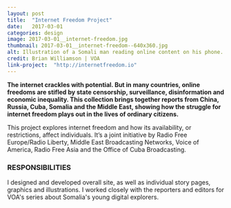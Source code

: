 ```yaml
---
layout: post
title:  "Internet Freedom Project"
date:   2017-03-01
categories: design
image: 2017-03-01__internet-freedom.jpg
thumbnail: 2017-03-01__internet-freedom--640x360.jpg
alt: Illustration of a Somali man reading online content on his phone.
credit: Brian Williamson | VOA
link-project:  "http://internetfreedom.io"
---
```


**The internet crackles with potential. But in many countries, online freedoms are stifled by state censorship, surveillance, disinformation and economic inequality. This collection brings together reports from China, Russia, Cuba, Somalia and the Middle East, showing how the struggle for internet freedom plays out in the lives of ordinary citizens.**

This project explores internet freedom and how its availability, or restrictions, affect individuals. It’s a joint initiative by Radio Free Europe/Radio Liberty, Middle East Broadcasting Networks, Voice of America, Radio Free Asia and the Office of Cuba Broadcasting.

### RESPONSIBILITIES

I designed and developed overall site, as well as individual story pages, graphics and illustrations. I worked closely with the reporters and editors for VOA's series about Somalia's young digital explorers.